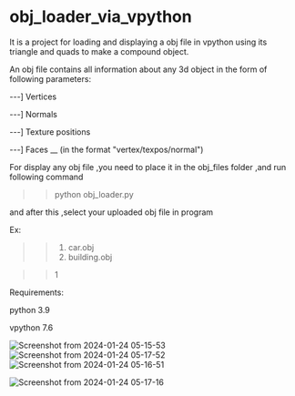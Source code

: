 # obj_loader_via_vpython

It is a project for loading and displaying a obj file in vpython using its triangle and quads to make a compound object.

An obj file contains all information about any 3d object in the form of following parameters:

   ---] Vertices
   
   ---] Normals
   
   ---] Texture positions
   
   ---] Faces __ (in the format "vertex/texpos/normal")
   

For display any obj file ,you need to place it in the obj_files folder ,and run following command

>> python obj_loader.py

and after this ,select your uploaded obj file in program

Ex:

>> 1) car.obj
>> 2) building.obj

>> 1



Requirements:

python 3.9 

vpython 7.6

![Screenshot from 2024-01-24 05-15-53](https://github.com/rishabh-source/obj_loader_via_vpython/assets/70832073/fa0c098b-4926-4606-85aa-af61f44e0b85)
![Screenshot from 2024-01-24 05-17-52](https://github.com/rishabh-source/obj_loader_via_vpython/assets/70832073/29262fa3-f2ad-41e7-8700-0a39ffcf1d7b)
![Screenshot from 2024-01-24 05-16-51](https://github.com/rishabh-source/obj_loader_via_vpython/assets/70832073/844124c1-48dc-41a8-af4c-eddcd6a902b8)

![Screenshot from 2024-01-24 05-17-16](https://github.com/rishabh-source/obj_loader_via_vpython/assets/70832073/d74ad62c-f23d-4517-9f9c-0ac9af6495e3)
